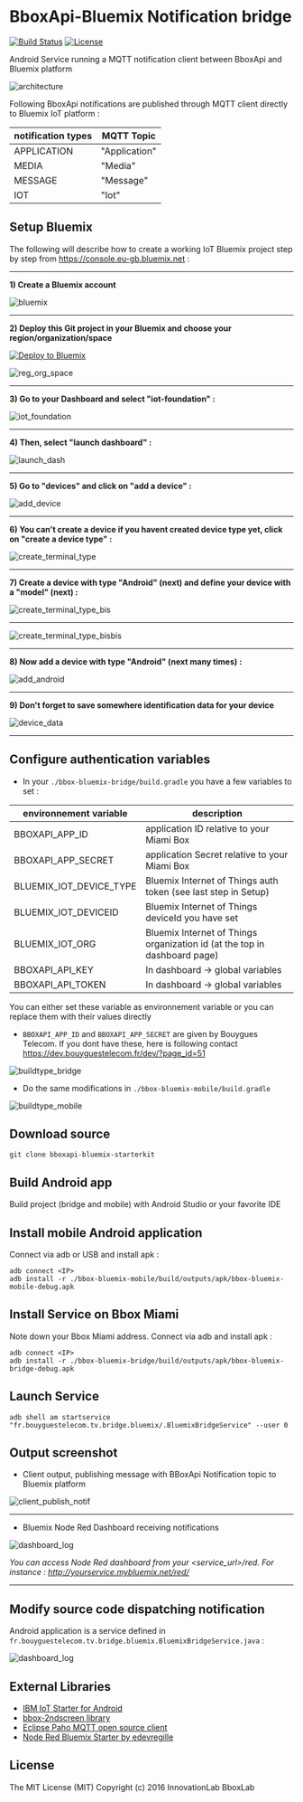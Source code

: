 # BboxApi-Bluemix Notification bridge

[![Build Status](https://travis-ci.org/BboxLab/bboxapi-bluemix-starterkit.svg)](https://travis-ci.org/BboxLab/bboxapi-bluemix-starterkit)
[![License](http://img.shields.io/:license-mit-blue.svg)](LICENSE.md)

Android Service running a MQTT notification client between BboxApi and Bluemix platform

![architecture](img/architecture.jpg)

Following BboxApi notifications are published through MQTT client directly to Bluemix IoT platform : 


| notification types | MQTT Topic |
|--------------------|-------------------|
| APPLICATION         |  "Application" |
| MEDIA     |     "Media"       |
| MESSAGE |     "Message"         |
| IOT        |    "Iot"    |

## Setup Bluemix

The following will describe how to create a working IoT Bluemix project step by step from https://console.eu-gb.bluemix.net :

<hr/>

<b>1) Create a Bluemix account</b>

![bluemix](img/bluemix_logo.png)

<hr/>

<b>2) Deploy this Git project in your Bluemix and choose your region/organization/space</b>

[![Deploy to Bluemix](https://bluemix.net/deploy/button.png)](https://bluemix.net/deploy?repository=https://github.com/edevregille/node-red-iot-starter)

![reg_org_space](img/reg_org_space.png)
<hr/>

<b>3) Go to your Dashboard and select "iot-foundation" : </b>

![iot_foundation](img/iot_foundation.png)
<hr/>

<b>4) Then, select "launch dashboard" : </b>

![launch_dash](img/launch_dash.png)
<hr/>

<b>5) Go to "devices" and click on "add a device" :</b>

![add_device](img/add_device.png)
<hr/>

<b>6) You can't create a device if you havent created device type yet, click on "create a device type" :</b>

![create_terminal_type](img/create_terminal_type.png)
<hr/>

<b>7) Create a device with type "Android" (next) and define your device with a "model" (next) :</b>

![create_terminal_type_bis](img/create_terminal_type_bis.png)
<hr/>

![create_terminal_type_bisbis](img/type.png)
<hr/>


<b>8) Now add a device with type "Android" (next many times) : </b>

![add_android](img/add_android.png)
<hr/>

<b>9) Don't forget to save somewhere identification data for your device </b>

![device_data](img/device_data.png)
<hr/>


## Configure authentication variables

* In your `./bbox-bluemix-bridge/build.gradle` you have a few variables to set :

| environnement variable | description |
|--------------------|-------------------|
| BBOXAPI_APP_ID         | application ID relative to your Miami Box  |
| BBOXAPI_APP_SECRET     | application Secret relative to your Miami Box             |
| BLUEMIX_IOT_DEVICE_TYPE | Bluemix Internet of Things auth token (see last step in Setup)              |
| BLUEMIX_IOT_DEVICEID   | Bluemix Internet of Things deviceId you have set              |
| BLUEMIX_IOT_ORG        | Bluemix Internet of Things organization id (at the top in dashboard page)        |
| BBOXAPI_API_KEY        | In dashboard -> global variables  |
| BBOXAPI_API_TOKEN      | In dashboard -> global variables             |

You can either set these variable as environnement variable or you can replace them with their values directly

* `BBOXAPI_APP_ID` and `BBOXAPI_APP_SECRET` are given by Bouygues Telecom. If you dont have these, here is following contact https://dev.bouyguestelecom.fr/dev/?page_id=51

![buildtype_bridge](img/buildtype_bridge.png)

* Do the same modifications in `./bbox-bluemix-mobile/build.gradle`

![buildtype_mobile](img/buildtype_mobile.png)

## Download source

```
git clone bboxapi-bluemix-starterkit
```

## Build Android app

Build project (bridge and mobile) with Android Studio or your favorite IDE

## Install mobile Android application

Connect via adb or USB and install apk :  

```
adb connect <IP>
adb install -r ./bbox-bluemix-mobile/build/outputs/apk/bbox-bluemix-mobile-debug.apk
```

## Install Service on Bbox Miami

Note down your Bbox Miami <IP> address.
Connect via adb and install apk :  

```
adb connect <IP>
adb install -r ./bbox-bluemix-bridge/build/outputs/apk/bbox-bluemix-bridge-debug.apk
```

## Launch Service

```
adb shell am startservice  "fr.bouyguestelecom.tv.bridge.bluemix/.BluemixBridgeService" --user 0
```

## Output screenshot

* Client output, publishing message with BBoxApi Notification topic to Bluemix platform

![client_publish_notif](img/client_publish_notif.png)
<hr/>

* Bluemix Node Red Dashboard receiving notifications

![dashboard_log](img/dashboard_log.png)

<i>You can access Node Red dashboard from your <service_url>/red. For instance : http://yourservice.mybluemix.net/red/</i>

<hr/>

## Modify source code dispatching notification

Android application is a service defined in `fr.bouyguestelecom.tv.bridge.bluemix.BluemixBridgeService.java` :

![dashboard_log](img/dispatch_notification.png)

## External Libraries

* <a href="https://github.com/ibm-messaging/iot-starter-for-android">IBM IoT Starter for Android</a>
* <a href="https://github.com/BboxLab/bbox-2ndscreen-android">bbox-2ndscreen library</a>
* <a href="http://www.eclipse.org/paho/">Eclipse Paho MQTT open source client</a>
* <a href="https://github.com/edevregille/node-red-iot-starter">Node Red Bluemix Starter by edevregille</a>


## License

The MIT License (MIT) Copyright (c) 2016 InnovationLab BboxLab

